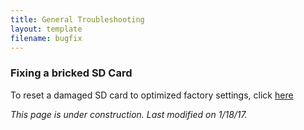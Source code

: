 ```yaml
---
title: General Troubleshooting
layout: template
filename: bugfix
--- 
```


### Fixing a bricked SD Card

To reset a damaged SD card to optimized factory settings, click [here](https://www.sdcard.org/downloads/formatter_4/index.html)

*This page is under construction. Last modified on 1/18/17.*
